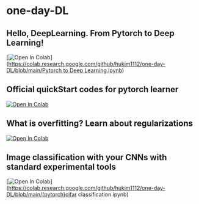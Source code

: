 # one-day-DL

## Hello, DeepLearning. From Pytorch to Deep Learning!
[![Open In Colab](https://colab.research.google.com/assets/colab-badge.svg)]([https://colab.research.google.com/github/hukim1112/one-day-DL/blob/main/Pytorch to Deep Learning.ipynb](https://colab.research.google.com/github/hukim1112/one-day-DL/blob/main/Pytorch%20to%20Deep%20Learning.ipynb))
## Official quickStart codes for pytorch learner
[![Open In Colab](https://colab.research.google.com/assets/colab-badge.svg)](https://colab.research.google.com/github/hukim1112/one-day-DL/blob/main/(pytorch)QuickStart.ipynb)

## What is overfitting? Learn about regularizations
[![Open In Colab](https://colab.research.google.com/assets/colab-badge.svg)](https://colab.research.google.com/github/hukim1112/one-day-DL/blob/main/(pytorch)regularization.ipynb)

## Image classification with your CNNs with standard experimental tools
[![Open In Colab](https://colab.research.google.com/assets/colab-badge.svg)](https://colab.research.google.com/github/hukim1112/one-day-DL/blob/main/(pytorch)cifar classification.ipynb)
